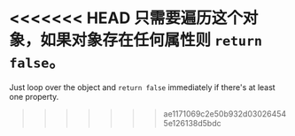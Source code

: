 <<<<<<< HEAD
只需要遍历这个对象，如果对象存在任何属性则 `return false`。
=======
Just loop over the object and `return false` immediately if there's at least one property.
>>>>>>> ae1171069c2e50b932d030264545e126138d5bdc
